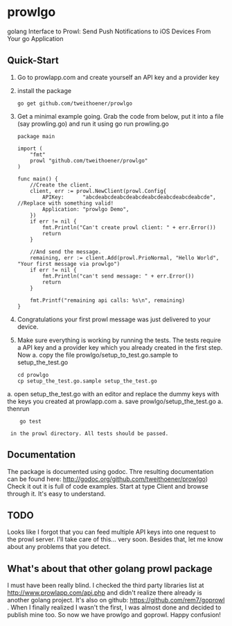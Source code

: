 # prowlgo
golang Interface to Prowl: Send Push Notifications to iOS Devices From Your go Application

## Quick-Start

 1. Go to prowlapp.com and create yourself an API key and a provider key
 1. install the package

		go get github.com/tweithoener/prowlgo

 1. Get a minimal example going. Grab the code from below, put it into a file (say prowling.go) and run it using go run prowling.go

		package main

		import (
			"fmt"
			prowl "github.com/tweithoener/prowlgo"
		)

		func main() {
			//Create the client.
			client, err := prowl.NewClient(prowl.Config{
				APIKey:      "abcdeabcdeabcdeabcdeabcdeabcdeabcdeabcde", //Replace with something valid!
				Application: "prowlgo Demo",
			})
			if err != nil {
				fmt.Println("Can't create prowl client: " + err.Error())
				return
			}

			//And send the message.
			remaining, err := client.Add(prowl.PrioNormal, "Hello World", "Your first message via prowlgo")
			if err != nil {
				fmt.Println("can't send message: " + err.Error())
				return
			}

			fmt.Printf("remaining api calls: %s\n", remaining)
		}

 1. Congratulations your first prowl message was just delivered to your device.
 1. Make sure everything is working by running the tests. The tests require a API key and a provider key which you already created in the first step. Now
   a. copy the file prowlgo/setup_to_test.go.sample to setup_the_test.go

		cd prowlgo
		cp setup_the_test.go.sample setup_the_test.go

   a. open setup_the_test.go with an editor and replace the dummy keys with the keys you created at prowlapp.com
   a. save prowlgo/setup_the_test.go
   a. thenrun
   
		go test
  
     in the prowl directory. All tests should be passed.

## Documentation

The package is documented using godoc. Thre resulting documentation can be found here: http://godoc.org/github.com/tweithoener/prowlgo)
Check it out it is full of code examples. Start at type Client and browse through it. It's easy to understand.

## TODO

Looks like I forgot that you can feed multiple API keys into one request to the prowl server. I'll take care of this... very soon.
Besides that, let me know about any problems that you detect.

## What's about that other golang prowl package

I must have been really blind. I checked the third party libraries list at http://www.prowlapp.com/api.php and didn't realize there already is another golang project. It's also on github: https://github.com/rem7/goprowl . When I finally realized I wasn't the first, I was almost done and decided to publish mine too. So now we have prowlgo and goprowl. Happy confusion!

